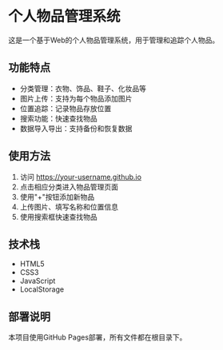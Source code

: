 # 个人物品管理系统

这是一个基于Web的个人物品管理系统，用于管理和追踪个人物品。

## 功能特点

- 分类管理：衣物、饰品、鞋子、化妆品等
- 图片上传：支持为每个物品添加图片
- 位置追踪：记录物品存放位置
- 搜索功能：快速查找物品
- 数据导入导出：支持备份和恢复数据

## 使用方法

1. 访问 https://your-username.github.io
2. 点击相应分类进入物品管理页面
3. 使用"+"按钮添加新物品
4. 上传图片、填写名称和位置信息
5. 使用搜索框快速查找物品

## 技术栈

- HTML5
- CSS3
- JavaScript
- LocalStorage

## 部署说明

本项目使用GitHub Pages部署，所有文件都在根目录下。 